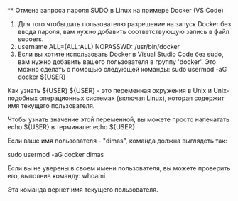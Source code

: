 ** Отмена запроса пароля SUDO в Linux на примере Docker (VS Code)

1. Для того чтобы дать пользователю разрешение на запуск Docker без ввода пароля, вам нужно добавить соответствующую запись в файл sudoers.
2. username ALL=(ALL:ALL) NOPASSWD: /usr/bin/docker
3. Если вы хотите использовать Docker в Visual Studio Code без sudo, вам нужно добавить вашего пользователя в группу 'docker'. Это можно сделать с помощью следующей команды:
sudo usermod -aG docker ${USER} 

Как узнать ${USER} 
${USER} - это переменная окружения в Unix и Unix-подобных операционных системах (включая Linux), которая содержит имя текущего пользователя.

Чтобы узнать значение этой переменной, вы можете просто напечатать echo ${USER} в терминале: echo ${USER}

Если ваше имя пользователя - "dimas", команда должна выглядеть так:

sudo usermod -aG docker dimas

Если вы не уверены в своем имени пользователя, вы можете проверить его, выполнив команду: whoami

Эта команда вернет имя текущего пользователя.
